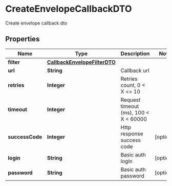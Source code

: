 

# CreateEnvelopeCallbackDTO

Create envelope callback dto

## Properties

| Name | Type | Description | Notes |
|------------ | ------------- | ------------- | -------------|
|**filter** | [**CallbackEnvelopeFilterDTO**](CallbackEnvelopeFilterDTO.md) |  |  |
|**url** | **String** | Callback url |  |
|**retries** | **Integer** | Retries count, 0 &lt; X &lt;&#x3D; 10 |  |
|**timeout** | **Integer** | Request timeout (ms), 100 &lt; X &lt; 60000 |  |
|**successCode** | **Integer** | Http response success code |  [optional] |
|**login** | **String** | Basic auth login |  [optional] |
|**password** | **String** | Basic auth password |  [optional] |



